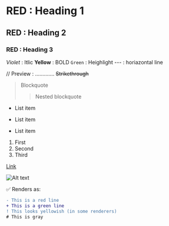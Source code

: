 # RED : Heading 1
## RED : Heading 2
### RED : Heading 3
*Violet* : Itlic
**Yellow** : BOLD
`Green` : Heighlight
 --- : horiazontal line


// Preview : 
.............
~~Strikethrough~~
> Blockquote
>> Nested blockquote

- List item
* List item
+ List item


1. First
2. Second
3. Third

[Link](https://example.com)

![Alt text](https://via.placeholder.com/100)

✅ Renders as:
```diff : (Must write this line next line will work)
- This is a red line
+ This is a green line
! This looks yellowish (in some renderers)
# This is gray